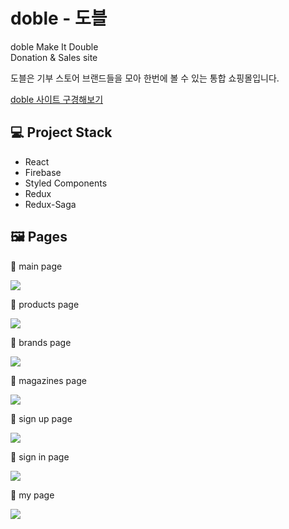 # doble - 도블

doble Make It Double <br>
Donation & Sales site

도블은 기부 스토어 브랜드들을 모아 한번에 볼 수 있는 통합 쇼핑몰입니다.

[doble 사이트 구경해보기](https://hi-doble.netlify.app/)

## 💻 Project Stack

- React
- Firebase
- Styled Components
- Redux
- Redux-Saga

## 🖼 Pages

🎈 main page

![](<https://images.velog.io/images/annie1004619/post/831af190-dde1-4b1c-96c7-34c736835bad/ezgif.com-gif-maker%20(1).gif>)

🎈 products page

![](<https://images.velog.io/images/annie1004619/post/77bd2d64-df27-4e57-beb5-5ef6a78f88d9/ezgif.com-gif-maker%20(6).gif>)

🎈 brands page

![](<https://images.velog.io/images/annie1004619/post/29caad53-5c04-4430-8930-85e7b52bb4e4/ezgif.com-gif-maker%20(3).gif>)

🎈 magazines page

![](<https://images.velog.io/images/annie1004619/post/94a84074-2685-45e0-afca-5af367a120e0/ezgif.com-gif-maker%20(5).gif>)

🎈 sign up page

![](<https://images.velog.io/images/annie1004619/post/b237c7c6-f592-4a8b-b6dc-3751638d1812/ezgif.com-gif-maker%20(7).gif>)

🎈 sign in page

![](<https://images.velog.io/images/annie1004619/post/4b8f6f41-d953-481f-8abd-30bfefe6a8da/ezgif.com-gif-maker%20(8).gif>)

🎈 my page

![](<https://images.velog.io/images/annie1004619/post/76a56a01-3464-491f-a6bc-8c1f622eec20/ezgif.com-gif-maker%20(9).gif>)
